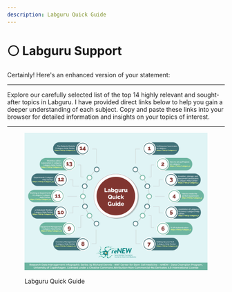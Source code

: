 ```yaml
---
description: Labguru Quick Guide
---
```


# ⚪ Labguru Support

Certainly! Here's an enhanced version of your statement:

***

Explore our carefully selected list of the top 14 highly relevant and sought-after topics in Labguru. I have provided direct links below to help you gain a deeper understanding of each subject. Copy and paste these links into your browser for detailed information and insights on your topics of interest.

***

<div data-full-width="true">

<figure><img src="../../.gitbook/assets/Labguru Quick Guide.jpg" alt=""><figcaption><p>Labguru Quick Guide</p></figcaption></figure>

</div>

